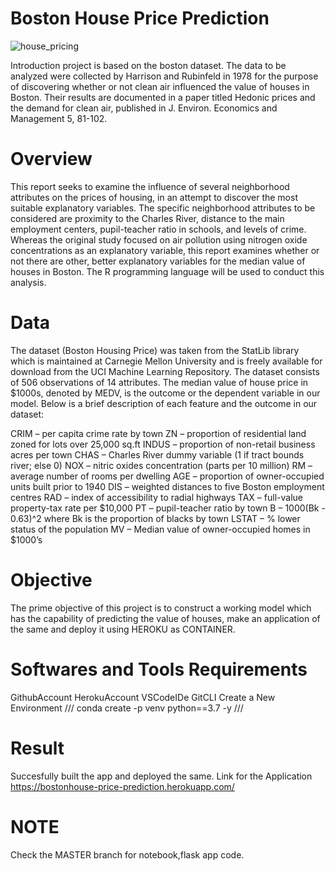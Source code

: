 # Boston House Price Prediction
![house_pricing](https://user-images.githubusercontent.com/42798629/209130132-6503a213-800b-4de3-8e35-4e1f9bd6454c.png)



Introduction project is based on the boston dataset. The data to be analyzed were collected by Harrison and Rubinfeld in 1978 for the purpose of discovering whether or not clean air influenced the value of houses in Boston. Their results are documented in a paper titled Hedonic prices and the demand for clean air, published in J. Environ. Economics and Management 5, 81-102.

# Overview
This report seeks to examine the influence of several neighborhood attributes on the prices of housing, in an attempt to discover the most suitable explanatory variables. The specific neighborhood attributes to be considered are proximity to the Charles River, distance to the main employment centers, pupil-teacher ratio in schools, and levels of crime. Whereas the original study focused on air pollution using nitrogen oxide concentrations as an explanatory variable, this report examines whether or not there are other, better explanatory variables for the median value of houses in Boston. The R programming language will be used to conduct this analysis.

# Data
The dataset (Boston Housing Price) was taken from the StatLib library which is maintained at Carnegie Mellon University and is freely available for download from the UCI Machine Learning Repository. The dataset consists of 506 observations of 14 attributes. The median value of house price in $1000s, denoted by MEDV, is the outcome or the dependent variable in our model. Below is a brief description of each feature and the outcome in our dataset:

CRIM – per capita crime rate by town
ZN – proportion of residential land zoned for lots over 25,000 sq.ft
INDUS – proportion of non-retail business acres per town
CHAS – Charles River dummy variable (1 if tract bounds river; else 0)
NOX – nitric oxides concentration (parts per 10 million)
RM – average number of rooms per dwelling
AGE – proportion of owner-occupied units built prior to 1940
DIS – weighted distances to five Boston employment centres
RAD – index of accessibility to radial highways
TAX – full-value property-tax rate per $10,000
PT – pupil-teacher ratio by town
B – 1000(Bk - 0.63)^2 where Bk is the proportion of blacks by town
LSTAT – % lower status of the population
MV – Median value of owner-occupied homes in $1000’s
# Objective
The prime objective of this project is to construct a working model which has the capability of predicting the value of houses, make an application of the same and deploy it using HEROKU as CONTAINER.
# Softwares and Tools Requirements
GithubAccount
HerokuAccount
VSCodeIDe
GitCLI
Create a New Environment
/// conda create -p venv python==3.7 -y ///
# Result
Succesfully built the app and deployed the same.
Link for the Application
https://bostonhouse-price-prediction.herokuapp.com/

# NOTE
Check the MASTER branch for notebook,flask app code.
